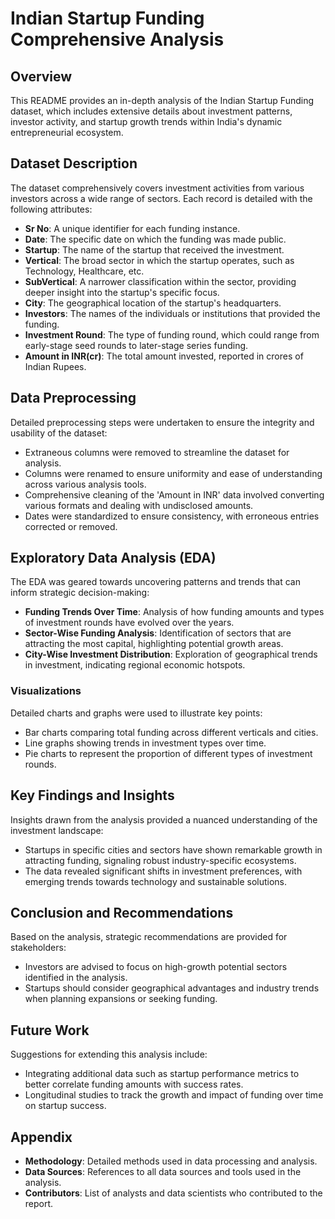 
# Indian Startup Funding Comprehensive Analysis 

## Overview
This README provides an in-depth analysis of the Indian Startup Funding dataset, which includes extensive details about investment patterns, investor activity, and startup growth trends within India's dynamic entrepreneurial ecosystem.

## Dataset Description
The dataset comprehensively covers investment activities from various investors across a wide range of sectors. Each record is detailed with the following attributes:
- **Sr No**: A unique identifier for each funding instance.
- **Date**: The specific date on which the funding was made public.
- **Startup**: The name of the startup that received the investment.
- **Vertical**: The broad sector in which the startup operates, such as Technology, Healthcare, etc.
- **SubVertical**: A narrower classification within the sector, providing deeper insight into the startup's specific focus.
- **City**: The geographical location of the startup's headquarters.
- **Investors**: The names of the individuals or institutions that provided the funding.
- **Investment Round**: The type of funding round, which could range from early-stage seed rounds to later-stage series funding.
- **Amount in INR(cr)**: The total amount invested, reported in crores of Indian Rupees.

## Data Preprocessing
Detailed preprocessing steps were undertaken to ensure the integrity and usability of the dataset:
- Extraneous columns were removed to streamline the dataset for analysis.
- Columns were renamed to ensure uniformity and ease of understanding across various analysis tools.
- Comprehensive cleaning of the 'Amount in INR' data involved converting various formats and dealing with undisclosed amounts.
- Dates were standardized to ensure consistency, with erroneous entries corrected or removed.

## Exploratory Data Analysis (EDA)
The EDA was geared towards uncovering patterns and trends that can inform strategic decision-making:
- **Funding Trends Over Time**: Analysis of how funding amounts and types of investment rounds have evolved over the years.
- **Sector-Wise Funding Analysis**: Identification of sectors that are attracting the most capital, highlighting potential growth areas.
- **City-Wise Investment Distribution**: Exploration of geographical trends in investment, indicating regional economic hotspots.

### Visualizations
Detailed charts and graphs were used to illustrate key points:
- Bar charts comparing total funding across different verticals and cities.
- Line graphs showing trends in investment types over time.
- Pie charts to represent the proportion of different types of investment rounds.

## Key Findings and Insights
Insights drawn from the analysis provided a nuanced understanding of the investment landscape:
- Startups in specific cities and sectors have shown remarkable growth in attracting funding, signaling robust industry-specific ecosystems.
- The data revealed significant shifts in investment preferences, with emerging trends towards technology and sustainable solutions.

## Conclusion and Recommendations
Based on the analysis, strategic recommendations are provided for stakeholders:
- Investors are advised to focus on high-growth potential sectors identified in the analysis.
- Startups should consider geographical advantages and industry trends when planning expansions or seeking funding.

## Future Work
Suggestions for extending this analysis include:
- Integrating additional data such as startup performance metrics to better correlate funding amounts with success rates.
- Longitudinal studies to track the growth and impact of funding over time on startup success.

## Appendix
- **Methodology**: Detailed methods used in data processing and analysis.
- **Data Sources**: References to all data sources and tools used in the analysis.
- **Contributors**: List of analysts and data scientists who contributed to the report.

